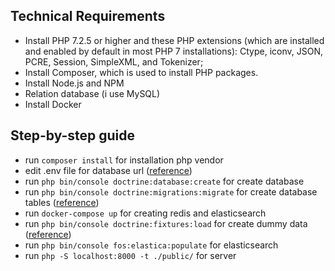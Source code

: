 ## Technical Requirements
- Install PHP 7.2.5 or higher and these PHP extensions (which are installed and enabled by default in most PHP 7 installations): Ctype, iconv, JSON, PCRE, Session, SimpleXML, and Tokenizer;
- Install Composer, which is used to install PHP packages.
- Install Node.js and NPM
- Relation database (i use MySQL)
- Install Docker

## Step-by-step guide
- run `composer install` for installation php vendor
- edit .env file for database url ([reference](https://symfony.com/doc/5.4/doctrine.html#configuring-the-database))
- run `php bin/console doctrine:database:create` for create database
- run `php bin/console doctrine:migrations:migrate` for create database tables ([reference](https://symfony.com/doc/5.4/doctrine.html#migrations-creating-the-database-tables-schema))
- run `docker-compose up` for creating redis and elasticsearch
- run `php bin/console doctrine:fixtures:load` for create dummy data ([reference](https://symfony.com/doc/5.4/testing.html#load-dummy-data-fixtures))
- run `php bin/console fos:elastica:populate` for elasticsearch
- run `php -S localhost:8000 -t ./public/` for server
